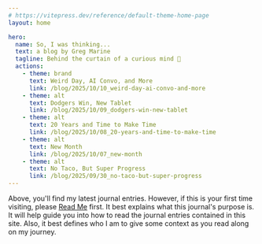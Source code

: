 ```yaml
---
# https://vitepress.dev/reference/default-theme-home-page
layout: home

hero:
  name: So, I was thinking...
  text: a blog by Greg Marine
  tagline: Behind the curtain of a curious mind 🤔
  actions:
    - theme: brand
      text: Weird Day, AI Convo, and More
      link: /blog/2025/10/10_weird-day-ai-convo-and-more
    - theme: alt
      text: Dodgers Win, New Tablet
      link: /blog/2025/10/09_dodgers-win-new-tablet
    - theme: alt
      text: 20 Years and Time to Make Time
      link: /blog/2025/10/08_20-years-and-time-to-make-time
    - theme: alt
      text: New Month
      link: /blog/2025/10/07_new-month
    - theme: alt
      text: No Taco, But Super Progress
      link: /blog/2025/09/30_no-taco-but-super-progress
---
```


Above, you'll find my latest journal entries. However, if this is your first time visiting, please [Read Me](read-me) first. It best explains what this journal's purpose is. It will help guide you into how to read the journal entries contained in this site. Also, it best defines who I am to give some context as you read along on my journey.
